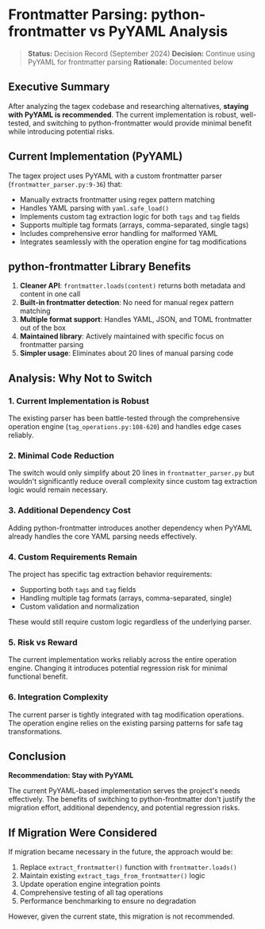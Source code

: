 # Frontmatter Parsing: python-frontmatter vs PyYAML Analysis

> **Status:** Decision Record (September 2024)
> **Decision:** Continue using PyYAML for frontmatter parsing
> **Rationale:** Documented below

## Executive Summary

After analyzing the tagex codebase and researching alternatives, **staying with PyYAML is recommended**. The current implementation is robust, well-tested, and switching to python-frontmatter would provide minimal benefit while introducing potential risks.

## Current Implementation (PyYAML)

The tagex project uses PyYAML with a custom frontmatter parser (`frontmatter_parser.py:9-36`) that:

- Manually extracts frontmatter using regex pattern matching
- Handles YAML parsing with `yaml.safe_load()`
- Implements custom tag extraction logic for both `tags` and `tag` fields
- Supports multiple tag formats (arrays, comma-separated, single tags)
- Includes comprehensive error handling for malformed YAML
- Integrates seamlessly with the operation engine for tag modifications

## python-frontmatter Library Benefits

1. **Cleaner API**: `frontmatter.loads(content)` returns both metadata and content in one call
2. **Built-in frontmatter detection**: No need for manual regex pattern matching
3. **Multiple format support**: Handles YAML, JSON, and TOML frontmatter out of the box
4. **Maintained library**: Actively maintained with specific focus on frontmatter parsing
5. **Simpler usage**: Eliminates about 20 lines of manual parsing code

## Analysis: Why Not to Switch

### 1. Current Implementation is Robust
The existing parser has been battle-tested through the comprehensive operation engine (`tag_operations.py:108-620`) and handles edge cases reliably.

### 2. Minimal Code Reduction
The switch would only simplify about 20 lines in `frontmatter_parser.py` but wouldn't significantly reduce overall complexity since custom tag extraction logic would remain necessary.

### 3. Additional Dependency Cost
Adding python-frontmatter introduces another dependency when PyYAML already handles the core YAML parsing needs effectively.

### 4. Custom Requirements Remain
The project has specific tag extraction behavior requirements:

- Supporting both `tags` and `tag` fields
- Handling multiple tag formats (arrays, comma-separated, single)
- Custom validation and normalization

These would still require custom logic regardless of the underlying parser.

### 5. Risk vs Reward
The current implementation works reliably across the entire operation engine. Changing it introduces potential regression risk for minimal functional benefit.

### 6. Integration Complexity
The current parser is tightly integrated with tag modification operations. The operation engine relies on the existing parsing patterns for safe tag transformations.

## Conclusion

**Recommendation: Stay with PyYAML**

The current PyYAML-based implementation serves the project's needs effectively. The benefits of switching to python-frontmatter don't justify the migration effort, additional dependency, and potential regression risks.

## If Migration Were Considered

If migration became necessary in the future, the approach would be:

1. Replace `extract_frontmatter()` function with `frontmatter.loads()`
2. Maintain existing `extract_tags_from_frontmatter()` logic
3. Update operation engine integration points
4. Comprehensive testing of all tag operations
5. Performance benchmarking to ensure no degradation

However, given the current state, this migration is not recommended.
